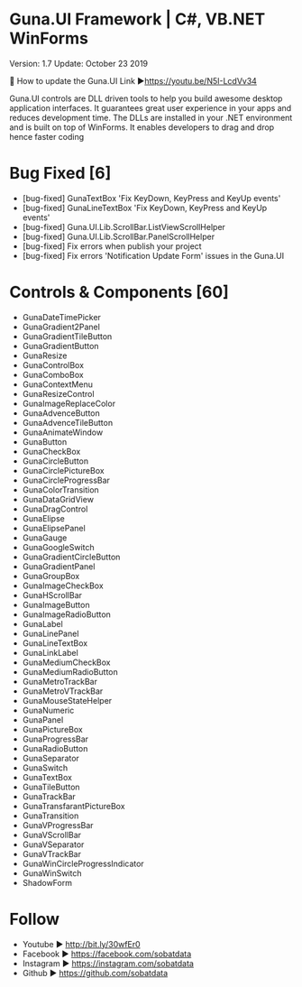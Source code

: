 # Guna.UI Framework | C#, VB.NET WinForms
Version: 1.7
Update: October 23 2019

📌 How to update the Guna.UI
Link ►https://youtu.be/N5I-LcdVv34

Guna.UI controls are DLL driven tools to help you build awesome desktop application interfaces. It guarantees great user experience in your apps and reduces development time. The DLLs are installed in your .NET environment and is built on top of WinForms. It enables developers to drag and drop hence faster coding

# Bug Fixed [6] 
* [bug-fixed] GunaTextBox 'Fix KeyDown, KeyPress and KeyUp events'
* [bug-fixed] GunaLineTextBox 'Fix KeyDown, KeyPress and KeyUp events'
* [bug-fixed] Guna.UI.Lib.ScrollBar.ListViewScrollHelper 
* [bug-fixed] Guna.UI.Lib.ScrollBar.PanelScrollHelper 
* [bug-fixed] Fix errors when publish your project
* [bug-fixed] Fix errors 'Notification Update Form' issues in the Guna.UI

# Controls & Components [60]
* GunaDateTimePicker
* GunaGradient2Panel
* GunaGradientTileButton
* GunaGradientButton
* GunaResize
* GunaControlBox 
* GunaComboBox
* GunaContextMenu
* GunaResizeControl
* GunaImageReplaceColor
* GunaAdvenceButton
* GunaAdvenceTileButton
* GunaAnimateWindow
* GunaButton
* GunaCheckBox
* GunaCircleButton
* GunaCirclePictureBox
* GunaCircleProgressBar
* GunaColorTransition
* GunaDataGridView
* GunaDragControl
* GunaElipse
* GunaElipsePanel
* GunaGauge
* GunaGoogleSwitch
* GunaGradientCircleButton
* GunaGradientPanel
* GunaGroupBox
* GunaImageCheckBox
* GunaHScrollBar
* GunaImageButton
* GunaImageRadioButton
* GunaLabel
* GunaLinePanel
* GunaLineTextBox
* GunaLinkLabel
* GunaMediumCheckBox
* GunaMediumRadioButton
* GunaMetroTrackBar
* GunaMetroVTrackBar
* GunaMouseStateHelper
* GunaNumeric
* GunaPanel
* GunaPictureBox
* GunaProgressBar
* GunaRadioButton
* GunaSeparator
* GunaSwitch
* GunaTextBox
* GunaTileButton
* GunaTrackBar
* GunaTransfarantPictureBox
* GunaTransition
* GunaVProgressBar
* GunaVScrollBar
* GunaVSeparator
* GunaVTrackBar
* GunaWinCircleProgressIndicator
* GunaWinSwitch
* ShadowForm

# Follow
* Youtube ► http://bit.ly/30wfEr0
* Facebook ► https://facebook.com/sobatdata
* Instagram ► https://instagram.com/sobatdata
* Github ► https://github.com/sobatdata

